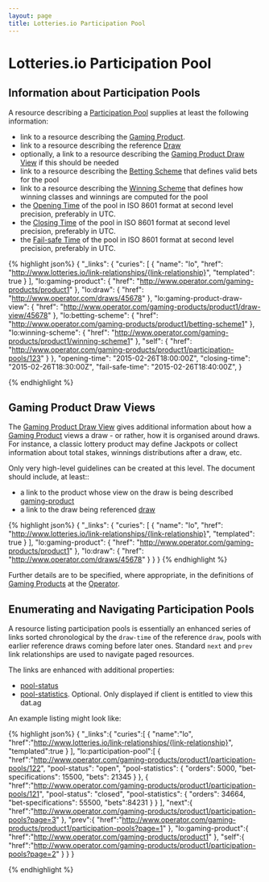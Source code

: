 ```yaml
---
layout: page
title: Lotteries.io Participation Pool
---
```


# Lotteries.io Participation Pool


## Information about Participation Pools

A resource describing a [Participation Pool](../concepts/participation-pool) supplies at least the following information:

* link to a resource describing the [Gaming Product](../link-relationships/gaming-product).
* link to a resource describing the reference [Draw](../link-relationships/draw)
* optionally, a link to a resource describing the [Gaming Product Draw View](../link-relationships/gaming-product-draw-view) if this should be needed
* link to a resource describing the [Betting Scheme](../link-relationships/betting-scheme) that defines valid bets for the pool
* link to a resource describing the [Winning Scheme](../link-relationships/winning-scheme) that defines how winning classes and winnings are computed for the pool
* the [Opening Time](../properties/opening-time) of the pool in ISO 8601 format at second level precision, preferably in UTC.
* the [Closing Time](../properties/closing-time) of the pool in ISO 8601 format at second level precision, preferably in UTC.
* the [Fail-safe Time](../properties/fail-safe-time) of the pool in ISO 8601 format at second level precision, preferably in UTC.

{% highlight json%}
{
  "_links": {
    "curies": [
      {
        "name": "lo",
	 "href": "http://www.lotteries.io/link-relationships/{link-relationship}",
	 "templated": true
      }
     ],
     "lo:gaming-product": {
        "href": "http://www.operator.com/gaming-products/product1"
     },
     "lo:draw": {
       "href": "http://www.operator.com/draws/45678"
      },
      "lo:gaming-product-draw-view": {
	"href": "http://www.operator.com/gaming-products/product1/draw-view/45678"
      },
      "lo:betting-scheme": {
        "href": "http://www.operator.com/gaming-products/product1/betting-scheme1"
      },
      "lo:winning-scheme": {
        "href": "http://www.operator.com/gaming-products/product1/winning-scheme1"
      },
      "self": {
 	"href": "http://www.operator.com/gaming-products/product1/participation-pools/123"
      }
   },
   "opening-time": "2015-02-26T18:00:00Z",
   "closing-time": "2015-02-26T18:30:00Z",
   "fail-safe-time": "2015-02-26T18:40:00Z",
}

{% endhighlight %}

## Gaming Product Draw Views

The [Gaming Product Draw View](../concepts/gaming-product-draw-view) gives additional information about how a [Gaming Product](../concepts/gaming-product) views a draw - or rather, how it is organised around draws. For instance, a classic lottery product may define Jackpots or collect information about total stakes, winnings distributions after a draw, etc.

Only very high-level guidelines can be created at this level. The document should include, at least::

* a link to the product whose view on the draw is being described [gaming-product](../link-relationships/gaming-product)
* a link to the draw being referenced [draw](../link-relationships/draw)

{% highlight json%}
{
  "_links": {
    "curies": [
      {
        "name": "lo",
	 "href": "http://www.lotteries.io/link-relationships/{link-relationship}",
	 "templated": true
      }
     ],
     "lo:gaming-product": {
        "href": "http://www.operator.com/gaming-products/product1"
     },
     "lo:draw": {
       "href": "http://www.operator.com/draws/45678"
      }
   }
}
{% endhighlight %}

Further details are to be specified, where appropriate, in the definitions of [Gaming Products](../concepts/gaming-product) at the [Operator](../concepts/operator).

## Enumerating and Navigating Participation Pools

A resource listing participation pools is essentially an enhanced series of links sorted chronological by the `draw-time` of the reference `draw`, pools with earlier reference draws coming before later ones. Standard `next` and `prev` link relationships are used to navigate paged resources.

The links are enhanced with additional properties:
* [pool-status](../properties/pool-status)
* [pool-statistics](../properties/pool-statistics). Optional. Only displayed if client is entitled to view this dat.ag

An example listing might look like:

{% highlight json%}
{
   "_links":{
      "curies":[
         {
            "name":"lo",
            "href":"http://www.lotteries.io/link-relationships/{link-relationship}",
            "templated":true
         }
      ],
      "lo:participation-pool":[
         {
            "href":"http://www.operator.com/gaming-products/product1/participation-pools/122",
            "pool-status": "open",
            "pool-statistics": {
              "orders": 5000,
              "bet-specifications": 15500,
              "bets": 21345
            }
         },
         {
            "href":"http://www.operator.com/gaming-products/product1/participation-pools/121",
            "pool-status": "closed",
            "pool-statistics": {
              "orders": 34664,
              "bet-specifications": 55500,
              "bets":84231
            }
         }
      ],
      "next":{
         "href":"http://www.operator.com/gaming-products/product1/participation-pools?page=3"
      },
      "prev":{
         "href":"http://www.operator.com/gaming-products/product1/participation-pools?page=1"
      },
      "lo:gaming-product":{
         "href":"http://www.operator.com/gaming-products/product1"
      },
      "self":{
         "href":"http://www.operator.com/gaming-products/product1/participation-pools?page=2"
      }
   }
}

{% endhighlight %}
